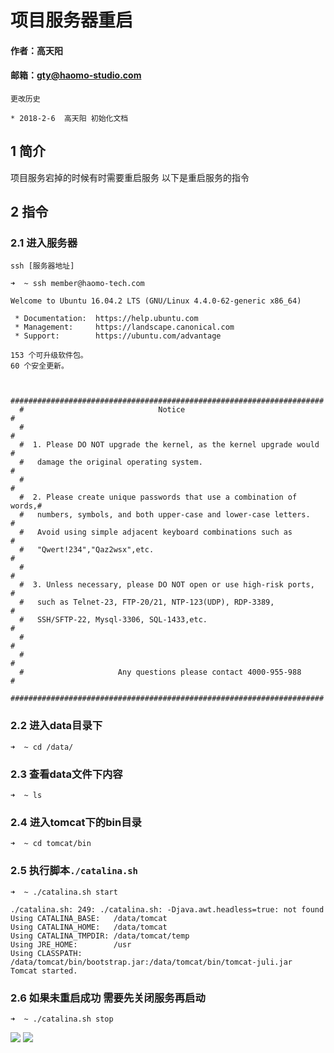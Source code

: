 # 项目服务器重启

#### 作者：高天阳
#### 邮箱：gty@haomo-studio.com

```
更改历史

* 2018-2-6  高天阳	初始化文档

```
## 1 简介

项目服务宕掉的时候有时需要重启服务 以下是重启服务的指令

## 2 指令

### 2.1 进入服务器

```angular2html
ssh [服务器地址]
```

```angular2html
➜  ~ ssh member@haomo-tech.com
```

```angular2html
Welcome to Ubuntu 16.04.2 LTS (GNU/Linux 4.4.0-62-generic x86_64)

 * Documentation:  https://help.ubuntu.com
 * Management:     https://landscape.canonical.com
 * Support:        https://ubuntu.com/advantage

153 个可升级软件包。
60 个安全更新。


  ######################################################################
  #                              Notice                                #
  #                                                                    #
  #  1. Please DO NOT upgrade the kernel, as the kernel upgrade would  #
  #   damage the original operating system.                            #
  #                                                                    #
  #  2. Please create unique passwords that use a combination of words,#
  #   numbers, symbols, and both upper-case and lower-case letters.    #
  #   Avoid using simple adjacent keyboard combinations such as        # 
  #   "Qwert!234","Qaz2wsx",etc.                                       #
  #                                                                    #
  #  3. Unless necessary, please DO NOT open or use high-risk ports,   #
  #   such as Telnet-23, FTP-20/21, NTP-123(UDP), RDP-3389,            #
  #   SSH/SFTP-22, Mysql-3306, SQL-1433,etc.                           #
  #                                                                    #
  #                                                                    #
  #                     Any questions please contact 4000-955-988      #
  ######################################################################
```

### 2.2 进入data目录下

```angular2html
➜  ~ cd /data/
```

### 2.3 查看data文件下内容

```angular2html
➜  ~ ls
```

### 2.4 进入tomcat下的bin目录

```angular2html
➜  ~ cd tomcat/bin
```

### 2.5 执行脚本`./catalina.sh`

```angular2html
➜  ~ ./catalina.sh start
```

```angular2html
./catalina.sh: 249: ./catalina.sh: -Djava.awt.headless=true: not found
Using CATALINA_BASE:   /data/tomcat
Using CATALINA_HOME:   /data/tomcat
Using CATALINA_TMPDIR: /data/tomcat/temp
Using JRE_HOME:        /usr
Using CLASSPATH:       /data/tomcat/bin/bootstrap.jar:/data/tomcat/bin/tomcat-juli.jar
Tomcat started.
```
### 2.6 如果未重启成功 需要先关闭服务再启动

```angular2html
➜  ~ ./catalina.sh stop
```

![](../../assets/serverReboot1.jpeg)
![](../../assets/serverReboot2.jpeg)